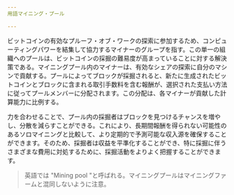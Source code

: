 ```yaml
---
用語マイニング・プール

---
```

ビットコインの有効なプルーフ・オブ・ワークの探索に参加するため、コンピューティングパワーを結集して協力するマイナーのグループを指す。この単一の組織へのプールは、ビットコインの採掘の難易度が高まっていることに対する解決策である。マイニングプール内のマイナーは、有効なシェアの探索に自分のマシンで貢献する。プールによってブロックが採掘されると、新たに生成されたビットコインとブロックに含まれる取引手数料を含む報酬が、選択された支払い方法に従ってプールメンバーに分配されます。この分配は、各マイナーが貢献した計算能力に比例する。

力を合わせることで、プール内の採掘者はブロックを見つけるチャンスを増やし、分散を減らすことができる。これにより、長期間報酬を得られない可能性のあるソロマイニングと比較して、より定期的で予測可能な収入源を確保することができます。そのため、採掘者は収益を平準化することができ、特に採掘に伴うさまざまな費用に対処するために、採掘活動をよりよく把握することができます。

> 英語では "Mining pool "と呼ばれる。マイニングプールはマイニングファームと混同しないように注意。